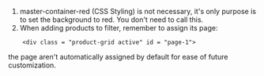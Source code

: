 1. master-container-red (CSS Styling) is not necessary, it's only purpose is to set the background to red. You don't need to call this.
2. When adding products to filter, remember to assign its page:
```
    <div class = "product-grid active" id = "page-1">
```
the page aren't automatically assigned by default for ease of future customization.